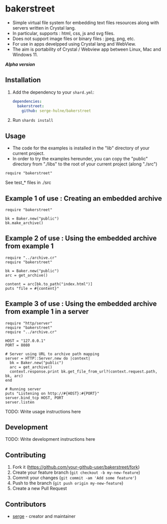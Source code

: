 # bakerstreet

- Simple virtual file system for embedding text files resources along with servers written in Crystal lang.
- In particular, supports : html, css, js and svg files.
- Does not support image files or binary files : jpeg, png, etc.
- For use in apps develpped using Crystal lang and WebView.
- The aim is portability of Crystal / Webview app between Linux, Mac and Windows 11.

***Alpha version***

## Installation

1. Add the dependency to your `shard.yml`:

   ```yaml
   dependencies:
     bakerstreet:
       github: serge-hulne/bakerstreet
   ```

2. Run `shards install`

## Usage

- The code for the examples is installed in the "lib" directory of your current project.
- In order to try the examples hereunder, you can copy the "public" directory from "./libs" to the root of your current project (along "./src")


```crystal
require "bakerstreet"
```
See test_* files in ./src


## Example 1 of use : Creating an embedded archive
```
require "bakerstreet"

bk = Baker.new("public")
bk.make_archive()
```

## Example 2 of use : Using the embedded archive from example 1
```
require "../archive.cr"
require "bakerstreet"

bk = Baker.new("public")
arc = get_archive()

content = arc[bk.to_path("index.html")]
puts "file = #{content}"

```
## Example 3 of use : Using the embedded archive from example 1 in a server

```
require "http/server"
require "bakerstreet"
require "../archive.cr"

HOST = "127.0.0.1"
PORT = 8080

# Server using URL to archive path mapping
server = HTTP::Server.new do |context|
  bk = Baker.new("public")
  arc = get_archive()
  context.response.print bk.get_file_from_url?(context.request.path, bk, arc)
end

# Running server
puts "Listening on http://#{HOST}:#{PORT}"
server.bind_tcp HOST, PORT
server.listen

```



TODO: Write usage instructions here

## Development

TODO: Write development instructions here

## Contributing

1. Fork it (<https://github.com/your-github-user/bakerstreet/fork>)
2. Create your feature branch (`git checkout -b my-new-feature`)
3. Commit your changes (`git commit -am 'Add some feature'`)
4. Push to the branch (`git push origin my-new-feature`)
5. Create a new Pull Request

## Contributors

- [serge](https://github.com/your-github-user) - creator and maintainer
